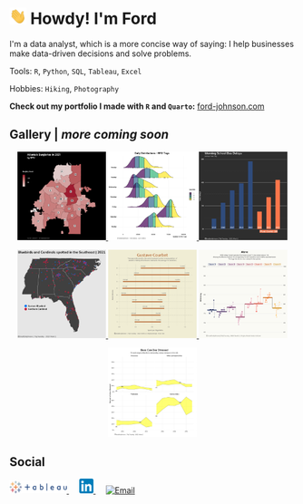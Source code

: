 #  <img src="https://raw.githubusercontent.com/ABSphreak/ABSphreak/master/gifs/Hi.gif" width="30px"> Howdy! I'm Ford

I'm a data analyst, which is a more concise way of saying: I help businesses make data-driven decisions and solve problems.

Tools: `R`, `Python`, `SQL`, `Tableau`, `Excel`

Hobbies: `Hiking`, `Photography`
<!--- WORK IN PROGRESS --->
**Check out my portfolio I made with `R` and `Quarto`:** [ford-johnson.com](https://ford-johnson.com/)
<!--- WORK IN PROGRESS --->
<!---**Also, check out my `tidytuesday` repo: [here](https://github.com/bradfordjohnson/tidytuesday)**--->

Gallery | *more coming soon*
---
<!--- SEND ALL LINKS TO REPOS --->
<p align= "center">
  <a href="https://github.com/bradfordjohnson/data-viz/tree/main/atlanta-crime-maps"> 
  <img src="images/data-viz/atl-burg-2021.png" width="31%" /> 
    </a>
  <a href="https://github.com/bradfordjohnson/tidytuesday/blob/main/2022/week-1/rfid.R"> 
  <img src="images/data-viz/rfid.png" width="31%" /> 
    </a>
  <a href="https://github.com/bradfordjohnson/tidytuesday/blob/main/2023/week-1/buses.R"> 
  <img src="images/data-viz/buses.png" width="31%" /> 
    </a>
 </p>
 
 <p align= "center">
  <a href="https://github.com/bradfordjohnson/tidytuesday/blob/main/2023/week-2/birds.R"> 
  <img src="images/data-viz/birds.png" width="31%" /> 
    </a>
  <a href="https://github.com/bradfordjohnson/tidytuesday/blob/main/2023/week-3/art-history.R"> 
  <img src="images/data-viz/art-history-v2.png" width="31%" />
    </a>
  <a href="https://github.com/bradfordjohnson/tidytuesday/blob/main/2023/week-4/alone.R"> 
  <img src="images/data-viz/alone.png" width="31%" />
    </a>
 </p>
 
  <p align= "center">
  <a href="https://github.com/bradfordjohnson/tidytuesday/blob/main/2022/week-2/bees.R"> 
  <img src="images/data-viz/bees.png" width="31%" /> 
    </a>
 </p>
 
 <!--- WORK IN PROGRESS --->
 Social
---
<span>
<a href="https://public.tableau.com/app/profile/bradfordjohnson">
<img src="images/svg/tableau-logo.svg" alt="Tableau" width="20%" />
  </a>
<!--- space --->
  &emsp;
<a href="https://www.linkedin.com/in/bradford-ford-johnson/">
<img src="images/svg/LinkedIn_icon.svg" alt="LinkedIn" width="5%">
  </a>
  <!--- space --->
  &emsp;
<a href="mailto:BradfordLJohnson@outlook.com">
<img src="images/svg/Microsoft_Office_Outlook_(2018–present).svg" alt="Email" width="5.5%">
  </a>
</span>

<!--- WORK IN PROGRESS --->
<!---📊 GitHub stats --->
<!--- --- --->
<!--- <p align= "center"> --->
 <!--- [![GitHub Streak](https://github-readme-streak-stats.herokuapp.com?user=bradfordjohnson&hide_border=true)](https://git.io/streak-stats) --->

 <!--- ![Metrics](/github-metrics.svg) --->
